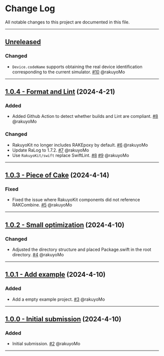 # Change Log

All notable changes to this project are documented in this file.

-----

## [Unreleased](https://github.com/RakuyoKit/RakuyoKit/compare/1.0.4...HEAD)

### Changed

- `Device.codeName` supports obtaining the real device identification corresponding to the current simulator. [#10](https://github.com/RakuyoKit/RakuyoKit/pull/10) @rakuyoMo

-----

## [1.0.4 - Format and Lint](https://github.com/RakuyoKit/RakuyoKit/releases/tag/1.0.4) (2024-4-21)

### Added

- Added Github Action to detect whether builds and Lint are compliant. [#8](https://github.com/RakuyoKit/RakuyoKit/pull/8) @rakuyoMo

### Changed

- RakuyoKit no longer includes RAKEpoxy by default. [#6](https://github.com/RakuyoKit/RakuyoKit/pull/6) @rakuyoMo
- Update RaLog to 1.7.2. [#7](https://github.com/RakuyoKit/RakuyoKit/pull/7) @rakuyoMo
- Use `RakuyoKit/swift` replace SwiftLint. [#8](https://github.com/RakuyoKit/RakuyoKit/pull/8) [#9](https://github.com/RakuyoKit/RakuyoKit/pull/9) @rakuyoMo

-----

## [1.0.3 - Piece of Cake](https://github.com/RakuyoKit/RakuyoKit/releases/tag/1.0.3) (2024-4-14)

### Fixed

- Fixed the issue where RakuyoKit components did not reference RAKCombine. [#5](https://github.com/RakuyoKit/RakuyoKit/pull/5) @rakuyoMo

---

## [1.0.2 - Small optimization](https://github.com/RakuyoKit/RakuyoKit/releases/tag/1.0.2) (2024-4-10)

### Changed

- Adjusted the directory structure and placed Package.swift in the root directory. [#4](https://github.com/RakuyoKit/RakuyoKit/pull/4) @rakuyoMo

---

## [1.0.1 - Add example](https://github.com/RakuyoKit/RakuyoKit/releases/tag/1.0.1) (2024-4-10)

### Added

- Add a empty example project. [#3](https://github.com/RakuyoKit/RakuyoKit/pull/3) @rakuyoMo

---

## [1.0.0 - Initial submission](https://github.com/RakuyoKit/RakuyoKit/releases/tag/1.0.0) (2024-4-10)

### Added

- Initial submission. [#2](https://github.com/RakuyoKit/RakuyoKit/pull/2) @rakuyoMo

---
